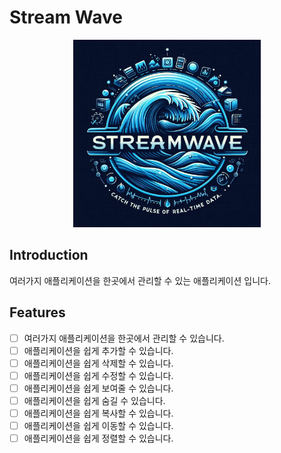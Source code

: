 # Stream Wave

<p align="center">
    <img src="./stream-wave.jpeg" width="300">
</p>

## Introduction

여러가지 애플리케이션을 한곳에서 관리할 수 있는 애플리케이션 입니다.

## Features

- [ ] 여러가지 애플리케이션을 한곳에서 관리할 수 있습니다.
- [ ] 애플리케이션을 쉽게 추가할 수 있습니다.
- [ ] 애플리케이션을 쉽게 삭제할 수 있습니다.
- [ ] 애플리케이션을 쉽게 수정할 수 있습니다.
- [ ] 애플리케이션을 쉽게 보여줄 수 있습니다.
- [ ] 애플리케이션을 쉽게 숨길 수 있습니다.
- [ ] 애플리케이션을 쉽게 복사할 수 있습니다.
- [ ] 애플리케이션을 쉽게 이동할 수 있습니다.
- [ ] 애플리케이션을 쉽게 정렬할 수 있습니다.
